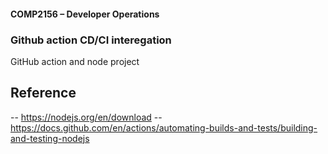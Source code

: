 #### COMP2156 – Developer Operations
###  Github action CD/CI interegation
GitHub action and node project

## Reference
-- https://nodejs.org/en/download
-- https://docs.github.com/en/actions/automating-builds-and-tests/building-and-testing-nodejs